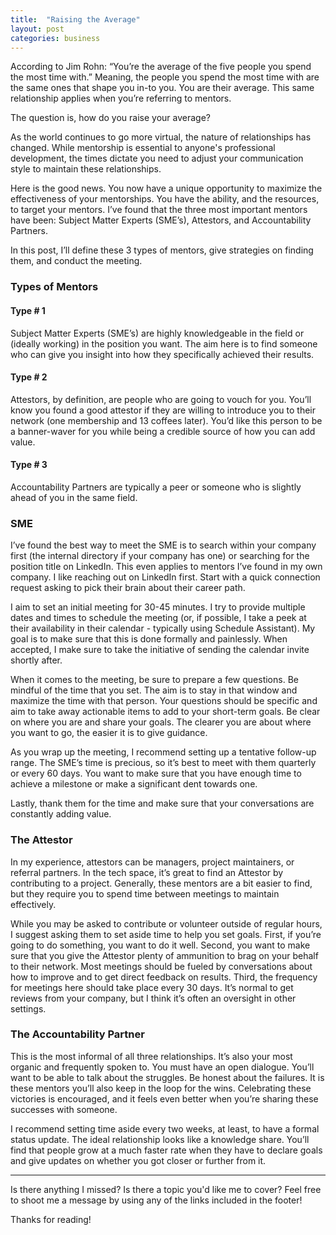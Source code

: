 ```yaml
---
title:  "Raising the Average"
layout: post
categories: business
---
```


According to Jim Rohn: “You’re the average of the five people you spend the most time with.” Meaning, the people you spend the most time with are the same ones that shape you in-to you. You are their average. This same relationship applies when you’re referring to mentors.

The question is, how do you raise your average?

As the world continues to go more virtual, the nature of relationships has changed. While mentorship is essential to anyone's professional development, the times dictate you need to adjust your communication style to maintain these relationships.

Here is the good news. You now have a unique opportunity to maximize the effectiveness of your mentorships. You have the ability, and the resources, to target your mentors. I’ve found that the three most important mentors have been: Subject Matter Experts (SME’s), Attestors, and Accountability Partners.

In this post, I’ll define these 3 types of mentors, give strategies on finding them, and conduct the meeting.

### Types of Mentors

#### Type # 1

Subject Matter Experts (SME’s) are highly knowledgeable in the field or (ideally working) in the position you want. The aim here is to find someone who can give you insight into how they specifically achieved their results.

#### Type # 2

Attestors, by definition, are people who are going to vouch for you. You’ll know you found a good attestor if they are willing to introduce you to their network (one membership and 13 coffees later). You’d like this person to be a banner-waver for you while being a credible source of how you can add value.

#### Type # 3

Accountability Partners are typically a peer or someone who is slightly ahead of you in the same field.

### SME

I’ve found the best way to meet the SME is to search within your company first (the internal directory if your company has one) or searching for the position title on LinkedIn. This even applies to mentors I’ve found in my own company. I like reaching out on LinkedIn first. Start with a quick connection request asking to pick their brain about their career path.

I aim to set an initial meeting for 30-45 minutes. I try to provide multiple dates and times to schedule the meeting (or, if possible, I take a peek at their availability in their calendar - typically using Schedule Assistant). My goal is to make sure that this is done formally and painlessly. When accepted, I make sure to take the initiative of sending the calendar invite shortly after.

When it comes to the meeting, be sure to prepare a few questions. Be mindful of the time that you set. The aim is to stay in that window and maximize the time with that person. Your questions should be specific and aim to take away actionable items to add to your short-term goals. Be clear on where you are and share your goals. The clearer you are about where you want to go, the easier it is to give guidance.

As you wrap up the meeting, I recommend setting up a tentative follow-up range. The SME’s time is precious, so it’s best to meet with them quarterly or every 60 days. You want to make sure that you have enough time to achieve a milestone or make a significant dent towards one.

Lastly, thank them for the time and make sure that your conversations are constantly adding value.

### The Attestor

In my experience, attestors can be managers, project maintainers, or referral partners. In the tech space, it’s great to find an Attestor by contributing to a project. Generally, these mentors are a bit easier to find, but they require you to spend time between meetings to maintain effectively.

While you may be asked to contribute or volunteer outside of regular hours, I suggest asking them to set aside time to help you set goals. First, if you’re going to do something, you want to do it well. Second, you want to make sure that you give the Attestor plenty of ammunition to brag on your behalf to their network. Most meetings should be fueled by conversations about how to improve and to get direct feedback on results. Third, the frequency for meetings here should take place every 30 days. It’s normal to get reviews from your company, but I think it’s often an oversight in other settings.

### The Accountability Partner

This is the most informal of all three relationships. It’s also your most organic and frequently spoken to. You must have an open dialogue. You’ll want to be able to talk about the struggles. Be honest about the failures. It is these mentors you’ll also keep in the loop for the wins. Celebrating these victories is encouraged, and it feels even better when you’re sharing these successes with someone.

I recommend setting time aside every two weeks, at least, to have a formal status update. The ideal relationship looks like a knowledge share. You’ll find that people grow at a much faster rate when they have to declare goals and give updates on whether you got closer or further from it.

---

Is there anything I missed? Is there a topic you'd like me to cover? Feel free to shoot me a message by using any of the links included in the footer!

Thanks for reading!
